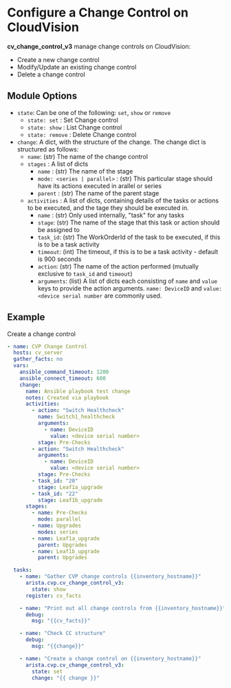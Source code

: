 # Configure a Change Control on CloudVision

**cv_change_control_v3** manage change controls on CloudVision:

- Create a new change control
- Modify/Update an existing change control
- Delete a change control

## Module Options

- `state`: Can be one of the following: `set`, `show` or `remove`
  - `state: set` : Set Change control
  - `state: show` : List Change control
  - `state: remove` : Delete Change control
- `change`: A dict, with the structure of the change. The change dict is structured as follows:
  - `name`: (str) The name of the change control
  - `stages` : A list of dicts
    - `name` : (str) The name of the stage
    - `mode: <series | parallel>` : (str) This particular stage should have its actions executed in arallel or series
    - `parent` : (str) The name of the parent stage
  - `activities` : A list of dicts, containing details of the tasks or actions to be executed, and the tage they should be executed in.
    - `name` : (str) Only used internally, "task" for any tasks
    - `stage`: (str) The name of the stage that this task or action should be assigned to
    - `task_id`: (str) The WorkOrderId of the task to be executed, if this is to be a task activity
    - `timeout`: (int) The timeout, if this is to be a task activity - default is 900 seconds
    - `action`: (str) The name of the action performed (mutually exclusive to `task_id` and `timeout`)
    - `arguments`: (list) A list of dicts each consisting of `name` and `value` keys to provide the action arguments. `name: DeviceID` and `value: <device serial number` are commonly used.

## Example

Create a change control

```yaml
- name: CVP Change Control
  hosts: cv_server
  gather_facts: no
  vars:
    ansible_command_timeout: 1200
    ansible_connect_timeout: 600
    change:
      name: Ansible playbook test change
      notes: Created via playbook
      activities:
        - action: "Switch Healthcheck"
          name: Switch1_healthcheck
          arguments:
            - name: DeviceID
              value: <device serial number>
          stage: Pre-Checks
        - action: "Switch Healthcheck"
          arguments:
            - name: DeviceID
              value: <device serial number>
          stage: Pre-Checks
        - task_id: "20"
          stage: Leaf1a_upgrade
        - task_id: "22"
          stage: Leaf1b_upgrade
      stages:
        - name: Pre-Checks
          mode: parallel
        - name: Upgrades
          modes: series
        - name: Leaf1a_upgrade
          parent: Upgrades
        - name: Leaf1b_upgrade
          parent: Upgrades

  tasks:
    - name: "Gather CVP change controls {{inventory_hostname}}"
      arista.cvp.cv_change_control_v3:
        state: show
      register: cv_facts

    - name: "Print out all change controls from {{inventory_hostname}}"
      debug:
        msg: "{{cv_facts}}"

    - name: "Check CC structure"
      debug:
        msg: "{{change}}"

    - name: "Create a change control on {{inventory_hostname}}"
      arista.cvp.cv_change_control_v3:
        state: set
        change: "{{ change }}"
```
